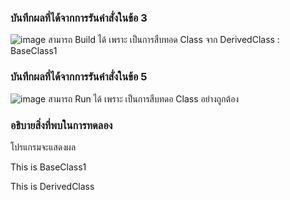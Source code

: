 ### บันทึกผลที่ได้จากการรันคำสั่งในข้อ 3
![image](https://github.com/VisawaPRO/03376836-OOP-2566-Lab-08/assets/144195555/1f6528cb-a414-491d-96a9-1203260f7446)
สามารถ Build ได้ เพราะ เป็นการสืบทอด Class จาก DerivedClass : BaseClass1
### บันทึกผลที่ได้จากการรันคำสั่งในข้อ 5
![image](https://github.com/VisawaPRO/03376836-OOP-2566-Lab-08/assets/144195555/e1ce7f93-1a5d-47b1-89b0-15e4644543c8)
สามารถ Run ได้ เพราะ เป็นการสืบทดอ Class อย่างถูกต้อง
### อธิบายสิ่งที่พบในการทดลอง
โปรแกรมจะแสดงผล

This is BaseClass1

This is DerivedClass



